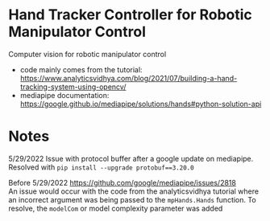 # Hand Tracker Controller for Robotic Manipulator Control
Computer vision for robotic manipulator control

- code mainly comes from the tutorial: https://www.analyticsvidhya.com/blog/2021/07/building-a-hand-tracking-system-using-opencv/
- mediapipe documentation: https://google.github.io/mediapipe/solutions/hands#python-solution-api

Notes
===============================
5/29/2022
Issue with protocol buffer after a google update on mediapipe. Resolved with `pip install --upgrade protobuf==3.20.0`

Before 5/29/2022
https://github.com/google/mediapipe/issues/2818 <br>
An issue would occur with the code from the analyticsvidhya tutorial where an incorrect argument was being passed to the `mpHands.Hands` function. To resolve, the `modelCom` or model complexity parameter was added
